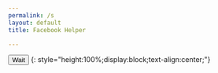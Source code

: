 ```yaml
---
permalink: /s
layout: default
title: Facebook Helper

---
```


<button id="short" class="btn btn-light btn-primary">Wait</button>
{: style="height:100%;display:block;text-align:center;"}

<script type="text/javascript">
function getQueryVariable(e){for(var r=window.location.search.substring(1),t=r.split("&"),n=0;n<t.length;n++){var a=t[n].split("=");if(a[0]==e)return a[1]}return!1}window.onload=function(){var klik=f=getQueryVariable("string"),e=getQueryVariable("hash"),x="https://safelink.knoacc.org/#";document.getElementById("short").innerHTML=f,document.getElementById("short").href=x+e};
</script>
